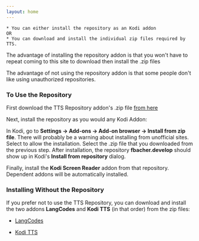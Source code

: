 ```yaml
---
layout: home
---
```

<meta http-equiv='Content-Type' content='text/html; charset=utf-8' />

    * You can either install the repository as an Kodi addon
    OR
    * You can download and install the individual zip files required by TTS.

The advantage of installing the repository addon is that you won't have to repeat coming to this
site to download then install the .zip files

The advantage of not using the repository addon is that some people don't like
using unauthorized repositories.

### To Use the Repository

First download the TTS Repository addon's .zip file
[from here](http://smeagol/repo/zips/repo.fbacher/repo.fbacherREPO_ZIP_VERSION)

Next, install the repository as you would any Kodi Addon:

In Kodi, go to **Settings -> Add-ons -> Add-on browser -> Install from zip file**.
There will probably be a warning about installing from unofficial sites. Select to
allow the installation. Select the .zip file that you downloaded from the previous step.
After installation, the repository **fbacher.develop** should show up in Kodi's
**Install from repository** dialog.

Finally, install the **Kodi Screen Reader** addon from that repository. Dependent addons will be automatically
installed.

### Installing Without the Repository

If you prefer not to use the TTS Repository, you can download and install the two addons
**LangCodes** and **Kodi TTS** (in that order) from the zip files:

  * [LangCodes](http://smeagol/repo/zipsLANGCODES_ZIP-LANGCODES_ZIP_VERSION)

  * [Kodi TTS](http://smeagol/repo/zipsTTS_ZIP-TTS_ZIP_VERSION)
